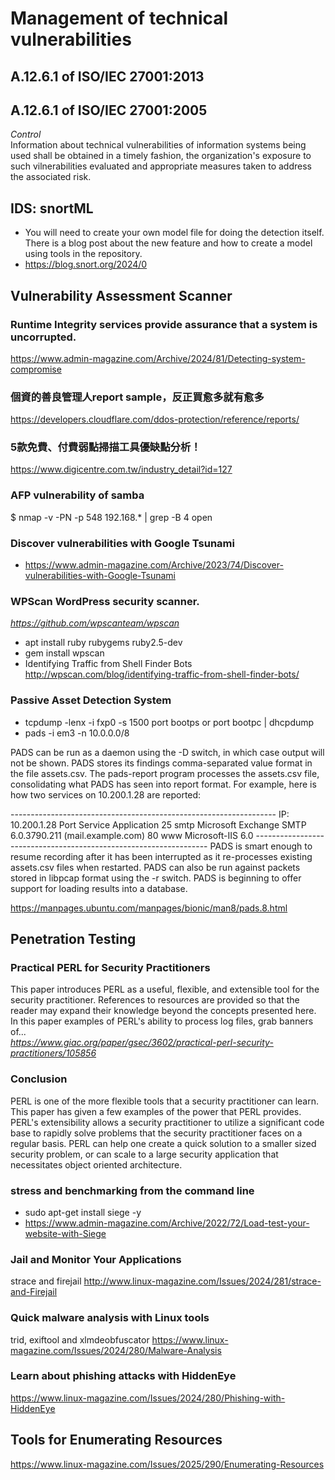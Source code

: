 # Management of technical vulnerabilities
## A.12.6.1 of ISO/IEC 27001:2013
## A.12.6.1 of ISO/IEC 27001:2005
<i>Control</i><br>
Information about technical vulnerabilities of information systems being used shall be obtained in a timely fashion, the organization's exposure to such vilnerabilities evaluated and appropriate measures taken to address the associated risk.
## IDS: snortML
 - You will need to create your own model file for doing the detection itself. There is a blog post about the new feature and how to create a model using tools in the repository.
 - https://blog.snort.org/2024/0
## Vulnerability Assessment Scanner
### Runtime Integrity services provide assurance that a system is uncorrupted.
https://www.admin-magazine.com/Archive/2024/81/Detecting-system-compromise
### 個資的善良管理人report sample，反正買愈多就有愈多
https://developers.cloudflare.com/ddos-protection/reference/reports/
### 5款免費、付費弱點掃描工具優缺點分析！
https://www.digicentre.com.tw/industry_detail?id=127
### AFP vulnerability of samba
$ nmap -v -PN -p 548 192.168.* | grep -B 4 open
### Discover vulnerabilities with Google Tsunami
 - https://www.admin-magazine.com/Archive/2023/74/Discover-vulnerabilities-with-Google-Tsunami
### WPScan WordPress security scanner.
<i> https://github.com/wpscanteam/wpscan </i>
 - apt install ruby rubygems ruby2.5-dev
 - gem install wpscan
 - Identifying Traffic from Shell Finder Bots http://wpscan.com/blog/identifying-traffic-from-shell-finder-bots/
### Passive Asset Detection System
 - tcpdump -lenx -i fxp0 -s 1500 port bootps or port bootpc | dhcpdump
 - pads -i em3 -n 10.0.0.0/8

PADS can be run as a daemon using the -D switch, in which case output will not be shown. PADS stores its findings comma-separated value format in the file assets.csv. The pads-report program processes the assets.csv file, consolidating what PADS has seen into report format. For example, here is how two services on 10.200.1.28 are reported:

------------------------------------------------------------------ IP: 10.200.1.28 Port Service Application 25 smtp Microsoft Exchange SMTP 6.0.3790.211 (mail.example.com) 80 www Microsoft-IIS 6.0 ------------------------------------------------------------------ PADS is smart enough to resume recording after it has been interrupted as it re-processes existing assets.csv files when restarted. PADS can also be run against packets stored in libpcap format using the -r switch. PADS is beginning to offer support for loading results into a database.

https://manpages.ubuntu.com/manpages/bionic/man8/pads.8.html
## Penetration Testing
### Practical PERL for Security Practitioners
This paper introduces PERL as a useful, flexible, and extensible tool for the security practitioner. References to resources are provided so that the reader may expand their knowledge beyond the concepts presented here. In this paper examples of PERL's ability to process log files, grab banners of...<br>
<i>https://www.giac.org/paper/gsec/3602/practical-perl-security-practitioners/105856</i>
### Conclusion
PERL is one of the more flexible tools that a security practitioner can learn. This paper has given a few examples of the power that PERL provides. PERL's extensibility allows a security practitioner to utilize a significant code base to rapidly solve problems that the security practitioner faces on a regular basis. PERL can help one create a quick solution to a smaller sized security problem, or can scale to a large security application that necessitates object oriented architecture.
### stress and benchmarking from the command line
 - sudo apt-get install siege -y
 - https://www.admin-magazine.com/Archive/2022/72/Load-test-your-website-with-Siege
### Jail and Monitor Your Applications
strace and firejail http://www.linux-magazine.com/Issues/2024/281/strace-and-Firejail
### Quick malware analysis with Linux tools
trid, exiftool and xlmdeobfuscator https://www.linux-magazine.com/Issues/2024/280/Malware-Analysis
### Learn about phishing attacks with HiddenEye
https://www.linux-magazine.com/Issues/2024/280/Phishing-with-HiddenEye
## Tools for Enumerating Resources
https://www.linux-magazine.com/Issues/2025/290/Enumerating-Resources